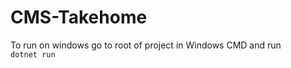 # CMS-Takehome
To run on windows go to root of project in Windows CMD and run
<code>
  dotnet run
</code>
